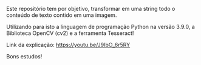 Este repositório tem por objetivo, transformar em uma string todo o conteúdo de texto contido em uma imagem.

Utilizando para isto a linguagem de programação Python na versão 3.9.0, a Biblioteca OpenCV (cv2) e a ferramenta Tesseract!

Link da explicação: https://youtu.be/J9IbO_6r5RY

Bons estudos!